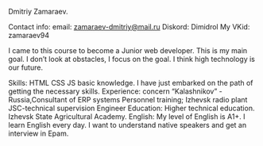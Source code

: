 Dmitriy Zamaraev.


Contact info: email: zamaraev-dmitriy@mail.ru Diskord: Dimidrol My VKid: zamaraev94


I came to this course to become a Junior web developer. This is my main goal. I don’t look at obstacles, I focus on the goal. I think high technology is our future. 

Skills: HTML CSS JS basic knowledge. I have just embarked on the path of getting the necessary skills. 
Experience: concern “Kalashnikov” - Russia,Consultant of ERP systems Personnel training; Izhevsk radio plant JSC-technical supervision Engineer
Education: Higher technical education. Izhevsk State Agricultural Academy. English: My level of English is A1+. I learn English every day. I want to understand native speakers and get an interview in Epam.

